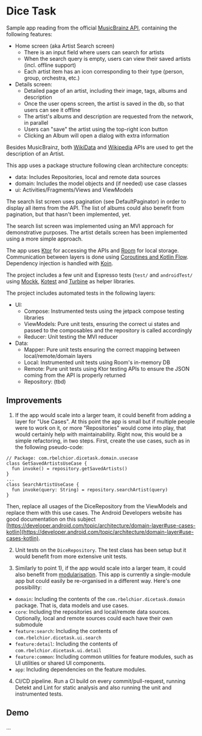 # Dice Task

Sample app reading from the official [MusicBrainz API](https://musicbrainz.org/doc/MusicBrainz_API#Search), 
containing the following features:
- Home screen (aka Artist Search screen)
  - There is an input field where users can search for artists 
  - When the search query is empty, users can view their saved artists (incl. offline support)
  - Each artist item has an icon corresponding to their type (person, group, orchestra, etc.)
- Details screen:
  - Detailed page of an artist, including their image, tags, albums and description
  - Once the user opens screen, the artist is saved in the db, so that users can see it offline
  - The artist's albums and description are requested from the network, in parallel
  - Users can "save" the artist using the top-right icon button
  - Clicking an Album will open a dialog with extra information

Besides MusicBrainz, both [WikiData](https://www.wikidata.org/wiki/Wikidata:Data_access) 
and [Wikipedia](https://www.mediawiki.org/wiki/API:Main_page) APIs are used to get the description 
of an Artist.

This app uses a package structure following clean architecture concepts:
- data: Includes Repositories, local and remote data sources
- domain: Includes the model objects and (if needed) use case classes
- ui: Activities/Fragments/Views and ViewModels

The search list screen uses pagination (see DefaultPaginator) in order to display all items from
the API. The list of albums could also benefit from pagination, but that hasn't been implemented, yet.

The search list screen was implemented using an MVI approach for demonstrative purposes. 
The artist details screen has been implemented using a more simple approach. 

The app uses [Ktor](https://ktor.io/) for accessing the APIs and 
[Room](https://developer.android.com/training/data-storage/room) for local storage. 
Communication between layers is done using [Coroutines and Kotlin Flow](https://kotlinlang.org/docs/coroutines-guide.html).
Dependency injection is handled with [Koin](https://insert-koin.io/).

The project includes a few unit and Espresso tests (`test/` and `androidTest/` using
[Mockk](https://mockk.io/), [Kotest](https://kotest.io/docs/assertions/assertions.html) and
[Turbine](https://github.com/cashapp/turbine) as helper libraries.

The project includes automated tests in the following layers:
- UI:
  - Compose: Instrumented tests using the jetpack compose testing libraries
  - ViewModels: Pure unit tests, ensuring the correct ui states and passed to the composables and the repository is called accordingly
  - Reducer: Unit testing the MVI reducer
- Data:
  - Mapper: Pure unit tests ensuring the correct mapping between local/remote/domain layers
  - Local: Instrumented unit tests using Room's in-memory DB
  - Remote: Pure unit tests using Ktor testing APIs to ensure the JSON coming from the API is properly returned
  - Repository: (tbd)

## Improvements

1) If the app would scale into a larger team, it could benefit from adding a layer for "Use Cases".
At this point the app is small but if multiple people were to work on it, or more "Repositories" 
would come into play, that would certainly help with maintainability. Right now, this would be a 
simple refactoring, in two steps. First, create the use cases, such as in the following pseudo-code:

```
// Package: com.rbelchior.dicetask.domain.usecase
class GetSavedArtistsUseCase {
  fun invoke() = repository.getSavedArtists()
}
...
class SearchArtistUseCase {
  fun invoke(query: String) = repository.searchArtist(query)
}
```

Then, replace all usages of the DiceRepository from the ViewModels and replace them with this 
use cases. The Android Developers website has good documentation on this subject
[https://developer.android.com/topic/architecture/domain-layer#use-cases-kotlin](https://developer.android.com/topic/architecture/domain-layer#use-cases-kotlin).

2) Unit tests on the `DiceRepository`. The test class has been setup but it would benefit from
more extensive unit tests.

3) Similarly to point 1), if the app would scale into a larger team, it could also benefit from
[modularisation](https://developer.android.com/topic/modularization). This app is currently a 
single-module app but could easily be re-organised in a different way. Here's one possibility:

- `domain`: Including the contents of the `com.rbelchior.dicetask.domain` package. That is, 
data models and use cases.
- `core`: Including the repositories and local/remote data sources. Optionally, local and remote 
sources could each have their own submodule
- `feature:search`: Including the contents of `com.rbelchior.dicetask.ui.search`
- `feature:detail`: Including the contents of `com.rbelchior.dicetask.ui.detail`
- `feature:common`: Including common utilities for feature modules, such as UI utilities or shared 
UI components.
- `app`: Including dependencies on the feature modules.

4) CI/CD pipeline. Run a CI build on every commit/pull-request, running Detekt and Lint for static
analysis and also running the unit and instrumented tests.

## Demo

...